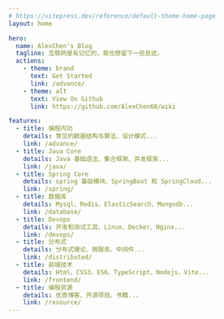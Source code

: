 ```yaml
---
# https://vitepress.dev/reference/default-theme-home-page
layout: home

hero:
  name: AlexChen's Blog
  tagline: 互联网是有记忆的，我也想留下一些足迹。
  actions:
    - theme: brand
      text: Get Started
      link: /advance/
    - theme: alt
      text: View On Github
      link: https://github.com/AlexChen68/wiki

features:
  - title: 编程内功
    details: 常见的数据结构与算法、设计模式...
    link: /advance/
  - title: Java Core
    details: Java 基础语法、集合框架、并发框架...
    link: /java/
  - title: Spring Core
    details: spring 基础模块、SpringBoot 和 SpringCloud...
    link: /spring/
  - title: 数据库
    details: Mysql、Redis、ElasticSearch、Mongodb...
    link: /database/
  - title: Devops
    details: 开发和测试工具、Linux、Docker、Nginx...
    link: /devops/
  - title: 分布式
    details: 分布式理论、微服务、中间件...
    link: /distributed/
  - title: 前端技术
    details: Html、CSS3、ES6、TypeScript、Nodejs、Vite...
    link: /frontend/
  - title: 编程资源
    details: 优质博客、开源项目、书籍...
    link: /resource/
---
```


